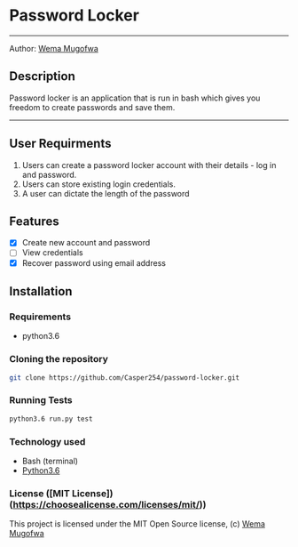 Password Locker
===========================
- - - - 
Author: [Wema Mugofwa](https://github.com/Casper254)
## Description
Password locker is an application that is run in bash which gives you freedom to create passwords and save them.

---------------------------------------------------------------

## User Requirments
1. Users can create a password locker account with their details - log in and password.
2. Users can store existing login credentials.
3. A user can dictate the length of the password

## Features
+ [x] Create new account and password
+ [ ] View credentials
+ [x] Recover password using email address

## Installation
### Requirements
* python3.6

### Cloning the repository
```bash
git clone https://github.com/Casper254/password-locker.git
```

### Running Tests
```bash
python3.6 run.py test
```

### Technology used
* Bash (terminal)
* [Python3.6](https://www.python.org/)

### License ([MIT License])(https://choosealicense.com/licenses/mit/))
This project is licensed under the MIT Open Source license, (c) [Wema Mugofwa](https://github.com/Casper254)
